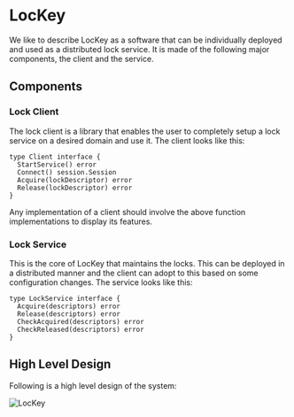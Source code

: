 # LocKey

We like to describe LocKey as a software that can be individually deployed and used as a distributed lock service. It is made of the following major components, the client and the service.

## Components
### Lock Client
The lock client is a library that enables the user to completely setup a lock service on a desired domain and use it. The client looks like this:
```
type Client interface {
  StartService() error
  Connect() session.Session
  Acquire(lockDescriptor) error
  Release(lockDescriptor) error
}
```

Any implementation of a client should involve the above function implementations to display its features.


### Lock Service

This is the core of LocKey that maintains the locks. This can be deployed in a distributed manner and the client can adopt to this based on some configuration changes.
The service looks like this:
```
type LockService interface {
  Acquire(descriptors) error
  Release(descriptors) error
  CheckAcquired(descriptors) error
  CheckReleased(descriptors) error
}
```
## High Level Design

Following is a high level design of the system:

![LocKey](https://github.com/SystemBuilders/LocKey/blob/master/docs/LocKey.png?raw=true)
